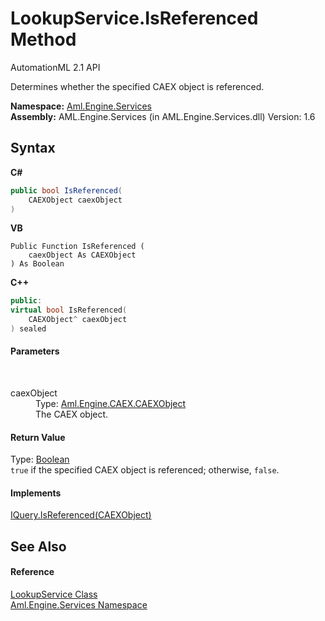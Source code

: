 # LookupService.IsReferenced Method 
AutomationML 2.1 API 

Determines whether the specified CAEX object is referenced.

**Namespace:**&nbsp;<a href="N_Aml_Engine_Services">Aml.Engine.Services</a><br />**Assembly:**&nbsp;AML.Engine.Services (in AML.Engine.Services.dll) Version: 1.6

## Syntax

**C#**<br />
``` C#
public bool IsReferenced(
	CAEXObject caexObject
)
```

**VB**<br />
``` VB
Public Function IsReferenced ( 
	caexObject As CAEXObject
) As Boolean
```

**C++**<br />
``` C++
public:
virtual bool IsReferenced(
	CAEXObject^ caexObject
) sealed
```


#### Parameters
&nbsp;<dl><dt>caexObject</dt><dd>Type: <a href="T_Aml_Engine_CAEX_CAEXObject">Aml.Engine.CAEX.CAEXObject</a><br />The CAEX object.</dd></dl>

#### Return Value
Type: <a href="https://docs.microsoft.com/dotnet/api/system.boolean" target="_parent" rel="noopener noreferrer">Boolean</a><br />`true` if the specified CAEX object is referenced; otherwise, `false`.

#### Implements
<a href="M_Aml_Engine_Services_Interfaces_IQuery_IsReferenced">IQuery.IsReferenced(CAEXObject)</a><br />

## See Also


#### Reference
<a href="T_Aml_Engine_Services_LookupService">LookupService Class</a><br /><a href="N_Aml_Engine_Services">Aml.Engine.Services Namespace</a><br />